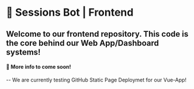 # 🤖 Sessions Bot | Frontend
Welcome to our frontend repository. This code is the core behind our Web App/Dashboard systems!
---
#### 💬 More info to come soon!

-- We are currently testing GitHub Static Page Deploymet for our Vue-App!